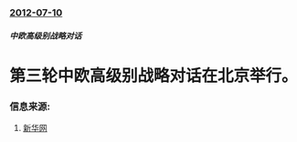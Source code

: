 ### [2012-07-10](/news/2012/07/10/index.md)

##### 中欧高级别战略对话
#  第三轮中欧高级别战略对话在北京举行。




### 信息来源:

1. [新华网](http://news.xinhuanet.com/world/2012-07/10/c_112403880.htm)
